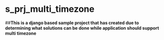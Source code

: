 # s_prj_multi_timezone
##**This is a django based sample project that has created due to determining what solutions can be done while application should support multi timezone**
